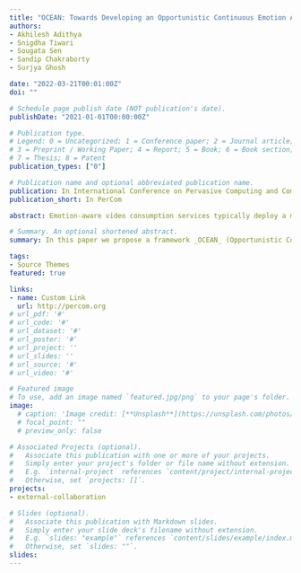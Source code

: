 ```yaml
---
title: "OCEAN: Towards Developing an Opportunistic Continuous Emotion Annotation Framework"
authors:
- Akhilesh Adithya
- Snigdha Tiwari
- Sougata Sen
- Sandip Chakraborty
- Surjya Ghosh

date: "2022-03-21T00:01:00Z"
doi: ""

# Schedule page publish date (NOT publication's date).
publishDate: "2021-01-01T00:00:00Z"

# Publication type.
# Legend: 0 = Uncategorized; 1 = Conference paper; 2 = Journal article;
# 3 = Preprint / Working Paper; 4 = Report; 5 = Book; 6 = Book section;
# 7 = Thesis; 8 = Patent
publication_types: ["0"]

# Publication name and optional abbreviated publication name.
publication: In International Conference on Pervasive Computing and Communications - Work In Progress
publication_short: In PerCom

abstract: Emotion-aware video consumption services typically deploy a machine learning model to infer the emotion automatically and provide the service accordingly. The ground truth labels to train such models are usually collected as emotion _self-reports_ from users in a continuous manner (using additional devices) while they watch different videos. This process of continuous annotation induces additional cognitive workload and degrades the viewing experiences. To overcome these challenges, we propose a framework _OCEAN_ (Opportunistic Continuous Emotion Annotation) that collects emotion self-reports opportunistically. The key idea of OCEAN is to identify the moments when the physiological responses change significantly and use _only_ those moments as the self-report collection (or probing) moments. We evaluate OCEAN using the CASE dataset (a publicly available dataset capturing continuous emotion annotation for different videos). Our preliminary results demonstrate that OCEAN reduces continuous annotation effort (median number of the probe is four and an average reduction of 89% probes) and yet collects ratings similar to continuous annotations.

# Summary. An optional shortened abstract.
summary: In this paper we propose a framework _OCEAN_ (Opportunistic Continuous Emotion Annotation) that collects emotion self-reports opportunistically.

tags:
- Source Themes
featured: true

links:
- name: Custom Link
  url: http://percom.org
# url_pdf: '#'
# url_code: '#'
# url_dataset: '#'
# url_poster: '#'
# url_project: ''
# url_slides: ''
# url_source: '#'
# url_video: '#'

# Featured image
# To use, add an image named `featured.jpg/png` to your page's folder. 
image:
  # caption: 'Image credit: [**Unsplash**](https://unsplash.com/photos/pLCdAaMFLTE)'
  # focal_point: ""
  # preview_only: false

# Associated Projects (optional).
#   Associate this publication with one or more of your projects.
#   Simply enter your project's folder or file name without extension.
#   E.g. `internal-project` references `content/project/internal-project/index.md`.
#   Otherwise, set `projects: []`.
projects:
- external-collaboration

# Slides (optional).
#   Associate this publication with Markdown slides.
#   Simply enter your slide deck's filename without extension.
#   E.g. `slides: "example"` references `content/slides/example/index.md`.
#   Otherwise, set `slides: ""`.
slides:
---
```


<!-- {{% callout note %}}
Click the *Cite* button above to demo the feature to enable visitors to import publication metadata into their reference management software.
{{% /callout %}}

Supplementary notes can be added here, including [code and math](https://sourcethemes.com/academic/docs/writing-markdown-latex/).
 -->